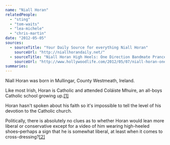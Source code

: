 ```yaml
---
name: "Niall Horan"
relatedPeople:
  - "sting"
  - "tom-waits"
  - "lea-michele"
  - "chris-martin"
date: "2012-05-05"
sources:
  - sourceTitle: "Your Daily Source for everything Niall Horan"
    sourceUrl: "http://niallhorandaily.net/"
  - sourceTitle: "Niall Horan High Heels: One Direction Bandmate Prances In Pumps"
    sourceUrl: "http://www.hollywoodlife.com/2012/05/07/niall-horan-one-direction-heels-video/"
summaries:
---
```


Niall Horan was born in Mullingar, County Westmeath, Ireland.

Like most Irish, Horan is Catholic and attended Coláiste Mhuire, an all-boys Catholic school growing up.<a class="source-citation" href="#http%3A%2F%2Fniallhorandaily.net%2F" title="Your Daily Source for everything Niall Horan">[1]</a>

Horan hasn't spoken about his faith so it's impossible to tell the level of his devotion to the Catholic church.

Politically, there is absolutely no clues as to whether Horan would lean more liberal or conservative except for a video of him wearing high-heeled shoes–perhaps a sign that he is somewhat liberal, at least when it comes to cross-dressing?<a class="source-citation" href="#http%3A%2F%2Fwww.hollywoodlife.com%2F2012%2F05%2F07%2Fniall-horan-one-direction-heels-video%2F" title="Niall Horan High Heels: One Direction Bandmate Prances In Pumps">[2]</a>